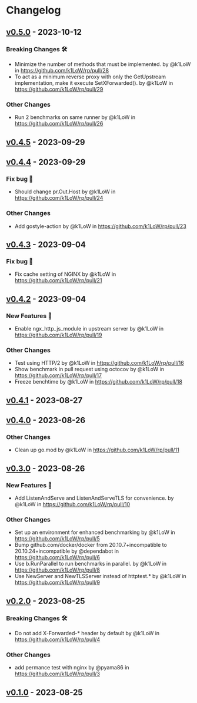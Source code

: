 # Changelog

## [v0.5.0](https://github.com/k1LoW/rp/compare/v0.4.5...v0.5.0) - 2023-10-12
### Breaking Changes 🛠
- Minimize the number of methods that must be implemented. by @k1LoW in https://github.com/k1LoW/rp/pull/28
- To act as a minimum reverse proxy with only the GetUpstream implementation, make it execute SetXForwarded(). by @k1LoW in https://github.com/k1LoW/rp/pull/29
### Other Changes
- Run 2 benchmarks on same runner by @k1LoW in https://github.com/k1LoW/rp/pull/26

## [v0.4.5](https://github.com/k1LoW/rp/compare/v0.4.4...v0.4.5) - 2023-09-29

## [v0.4.4](https://github.com/k1LoW/rp/compare/v0.4.3...v0.4.4) - 2023-09-29
### Fix bug 🐛
- Should change pr.Out.Host by @k1LoW in https://github.com/k1LoW/rp/pull/24
### Other Changes
- Add gostyle-action by @k1LoW in https://github.com/k1LoW/rp/pull/23

## [v0.4.3](https://github.com/k1LoW/rp/compare/v0.4.2...v0.4.3) - 2023-09-04
### Fix bug 🐛
- Fix cache setting of NGINX by @k1LoW in https://github.com/k1LoW/rp/pull/21

## [v0.4.2](https://github.com/k1LoW/rp/compare/v0.4.1...v0.4.2) - 2023-09-04
### New Features 🎉
- Enable ngx_http_js_module in upstream server by @k1LoW in https://github.com/k1LoW/rp/pull/19
### Other Changes
- Test using HTTP/2 by @k1LoW in https://github.com/k1LoW/rp/pull/16
- Show benchmark in pull request using octocov by @k1LoW in https://github.com/k1LoW/rp/pull/17
- Freeze benchtime by @k1LoW in https://github.com/k1LoW/rp/pull/18

## [v0.4.1](https://github.com/k1LoW/rp/compare/v0.4.0...v0.4.1) - 2023-08-27

## [v0.4.0](https://github.com/k1LoW/rp/compare/v0.3.0...v0.4.0) - 2023-08-26
### Other Changes
- Clean up go.mod by @k1LoW in https://github.com/k1LoW/rp/pull/11

## [v0.3.0](https://github.com/k1LoW/rp/compare/v0.2.0...v0.3.0) - 2023-08-26
### New Features 🎉
- Add ListenAndServe and ListenAndServeTLS for convenience. by @k1LoW in https://github.com/k1LoW/rp/pull/10
### Other Changes
- Set up an environment for enhanced benchmarking by @k1LoW in https://github.com/k1LoW/rp/pull/5
- Bump github.com/docker/docker from 20.10.7+incompatible to 20.10.24+incompatible by @dependabot in https://github.com/k1LoW/rp/pull/6
- Use b.RunParallel to run benchmarks in parallel. by @k1LoW in https://github.com/k1LoW/rp/pull/8
- Use NewServer and NewTLSServer instead of httptest.* by @k1LoW in https://github.com/k1LoW/rp/pull/9

## [v0.2.0](https://github.com/k1LoW/rp/compare/v0.1.0...v0.2.0) - 2023-08-25
### Breaking Changes 🛠
- Do not add X-Forwarded-* header by default by @k1LoW in https://github.com/k1LoW/rp/pull/4
### Other Changes
- add permance test with nginx by @pyama86 in https://github.com/k1LoW/rp/pull/3

## [v0.1.0](https://github.com/k1LoW/rp/commits/v0.1.0) - 2023-08-25
